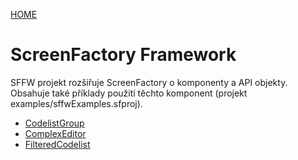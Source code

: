 [HOME](/index.md)
# ScreenFactory Framework

SFFW projekt rozšiřuje ScreenFactory o komponenty a API objekty. Obsahuje také příklady použití těchto komponent (projekt examples/sffwExamples.sfproj).

- [CodelistGroup](CodelistGroup.md)
- [ComplexEditor](ComplexEditor.md)
- [FilteredCodelist](FilteredCodelist.md)
